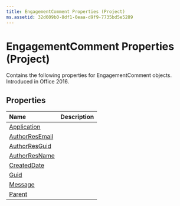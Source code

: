 ```yaml
---
title: EngagementComment Properties (Project)
ms.assetid: 32d609b0-8df1-0eaa-d9f9-7735bd5e5289
---
```



# EngagementComment Properties (Project)

Contains the following properties for EngagementComment objects. Introduced in Office 2016.


## Properties



|**Name**|**Description**|
|:-----|:-----|
|[Application](engagementcomment-application-property-project.md)||
|[AuthorResEmail](engagementcomment-authorresemail-property-project.md)||
|[AuthorResGuid](engagementcomment-authorresguid-property-project.md)||
|[AuthorResName](engagementcomment-authorresname-property-project.md)||
|[CreatedDate](engagementcomment-createddate-property-project.md)||
|[Guid](engagementcomment-guid-property-project.md)||
|[Message](engagementcomment-message-property-project.md)||
|[Parent](engagementcomment-parent-property-project.md)||

